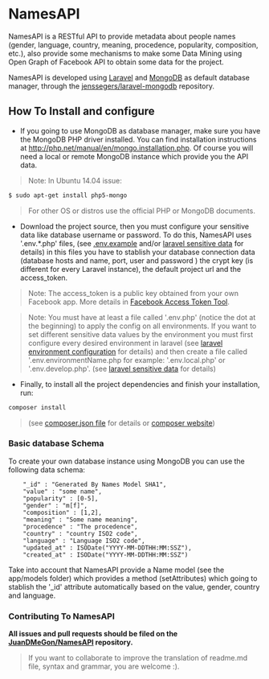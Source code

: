 # NamesAPI

NamesAPI is a RESTful API to provide metadata about people names (gender, language, country, meaning, procedence, popularity, composition, etc.), also provide some mechanisms to make some Data Mining using Open Graph of Facebook API to obtain some data for the project.

NamesAPI is developed using [Laravel](http://laravel.com/) and [MongoDB](http://www.mongodb.org/) as default database manager, through the [jenssegers/laravel-mongodb](https://github.com/jenssegers/laravel-mongodb) repository.

## How To Install and configure

- If you going to use MongoDB as database manager, make sure you have the MongoDB PHP driver installed. You can find installation instructions at http://php.net/manual/en/mongo.installation.php. Of course you will need a local or remote MongoDB instance which provide you the API data.

>Note: In Ubuntu 14.04 issue:
```sh
$ sudo apt-get install php5-mongo
```
>For other OS or distros use the official PHP or MongoDB documents.

- Download the project source, then you must configure your sensitive data like database username or password. To do this, NamesAPI uses '.env.*.php' files, (see [.env.example](.env.example) and/or [laravel sensitive data](http://laravel.com/docs/4.2/configuration#protecting-sensitive-configuration) for details) in this files you have to stablish your database connection data (database hosts and name, port, user and password ) the crypt key (is different for every Laravel instance), the default project url and the access_token. 

>Note: The access_token is a public key obtained from your own Facebook app. More details in [Facebook Access Token Tool](https://developers.facebook.com/tools/accesstoken/).

>Note: You must have at least a file called '.env.php' (notice the dot at the beginning) to apply the config on all environments.
>If you want to set different sensitive data values by the environment you must first configure every desired environment in laravel (see [laravel environment configuration](http://laravel.com/docs/4.2/configuration#environment-configuration) for details) and then create a file called '.env.environmentName.php for example: '.env.local.php' or '.env.develop.php'. (see [laravel sensitive data](http://laravel.com/docs/4.2/configuration#protecting-sensitive-configuration) for details)

- Finally, to install all the project dependencies and finish your installation, run:
```sh
composer install
```
> (see [composer.json file](composer.json) for details or [composer website](https://getcomposer.org/))



### Basic database Schema
To create your own database instance using MongoDB you can use the following data schema:

        "_id" : "Generated By Names Model SHA1",
        "value" : "some name",
        "popularity" : [0-5],
        "gender" : "m[f]",
        "composition" : [1,2],
        "meaning" : "Some name meaning",
        "procedence" : "The procedence",
        "country" : "country ISO2 code",
        "language" : "Language ISO2 code",
        "updated_at" : ISODate("YYYY-MM-DDTHH:MM:SSZ"),
        "created_at" : ISODate("YYYY-MM-DDTHH:MM:SSZ")
        
Take into account that NamesAPI provide a Name model (see the app/models folder) which provides a method (setAttributes) which going to stablish the '_id' attribute automatically based on the value, gender, country and language.

### Contributing To NamesAPI

**All issues and pull requests should be filed on the [JuanDMeGon/NamesAPI](https://github.com/JuanDMeGon/NamesAPI) repository.**

> If you want to collaborate to improve the translation of readme.md file, syntax and grammar, you are welcome :).
